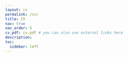 ```yaml
---
layout: cv
permalink: /cv/
title: CV
nav: true
nav_order: 5
cv_pdf: cv.pdf # you can also use external links here
description:
toc:
  sidebar: left
---
```

